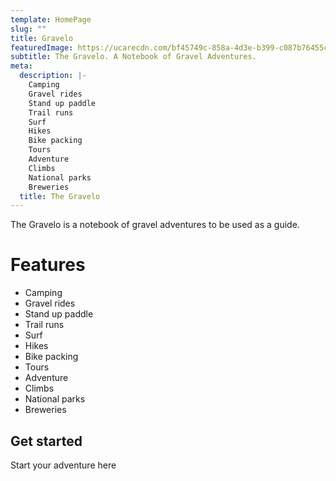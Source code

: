 ```yaml
---
template: HomePage
slug: ""
title: Gravelo
featuredImage: https://ucarecdn.com/bf45749c-858a-4d3e-b399-c087b76455ce/
subtitle: The Gravelo. A Notebook of Gravel Adventures.
meta:
  description: |-
    Camping
    Gravel rides
    Stand up paddle
    Trail runs
    Surf
    Hikes
    Bike packing
    Tours
    Adventure
    Climbs
    National parks
    Breweries
  title: The Gravelo
---
```

The Gravelo is a notebook of gravel adventures to be used as a guide.

# Features

* Camping
* Gravel rides
* Stand up paddle
* Trail runs
* Surf
* Hikes
* Bike packing
* Tours
* Adventure
* Climbs
* National parks
* Breweries

## Get started

Start your adventure here[](https://www.netlifycms.org/docs/)